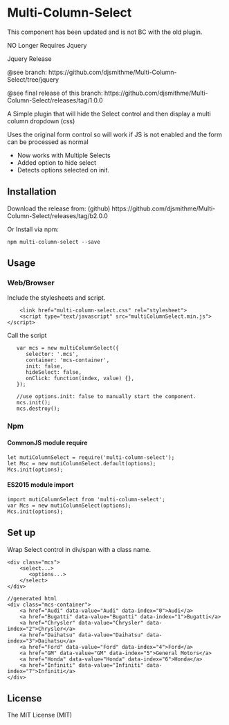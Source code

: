 <h1>Multi-Column-Select</h1>
<p>This component has been updated and is not BC with the old plugin.</p>
<p>NO Longer Requires Jquery</p>

<p>Jquery Release</p>
<p>@see branch: https://github.com/djsmithme/Multi-Column-Select/tree/jquery<br>
<p>@see final release of this branch: https://github.com/djsmithme/Multi-Column-Select/releases/tag/1.0.0 </p>

<p>A Simple plugin that will hide the Select control and then display a multi column dropdown (css)</p>
<p>Uses the original form control so will work if JS is not enabled and the form can be processed as normal</p>

* Now works with Multiple Selects
* Added option to hide select
* Detects options selected on init.

<h2>Installation</h2>
Download the release from: (github)
https://github.com/djsmithme/Multi-Column-Select/releases/tag/b2.0.0

Or Install via npm:
```
npm multi-column-select --save
```

<h2>Usage</h2>
<h3>Web/Browser</h3>
Include the stylesheets and script.

```
    <link href="multi-column-select.css" rel="stylesheet">
    <script type="text/javascript" src="multiColumnSelect.min.js"></script>
```

Call the script

```
   var mcs = new multiColumnSelect({
      selector: '.mcs',
      container: 'mcs-container',
      init: false,
      hideSelect: false,
      onClick: function(index, value) {},
   });

   //use options.init: false to manually start the component.
   mcs.init();
   mcs.destroy();
```

<h3>Npm</h3>

<h4>CommonJS module require</h4>

```
let mutiColumnSelect = require('multi-column-select');
let Msc = new mutiColumnSelect.default(options);
Mcs.init(options);
```

<h4>ES2015 module import</h4>

```
import mutiColumnSelect from 'multi-column-select';
var Mcs = new mutiColumnSelect(options);
Mcs.init(options);
```

<h2>Set up</h2>

Wrap Select control in div/span with a class name.
```
<div class="mcs">
    <select...>
       <options...>
    </select>
</div>

//generated html
<div class="mcs-container">
    <a href="Audi" data-value="Audi" data-index="0">Audi</a>
    <a href="Bugatti" data-value="Bugatti" data-index="1">Bugatti</a>
    <a href="Chrysler" data-value="Chrysler" data-index="2">Chrysler</a>
    <a href="Daihatsu" data-value="Daihatsu" data-index="3">Daihatsu</a>
    <a href="Ford" data-value="Ford" data-index="4">Ford</a>
    <a href="GM" data-value="GM" data-index="5">General Motors</a>
    <a href="Honda" data-value="Honda" data-index="6">Honda</a>
    <a href="Infiniti" data-value="Infiniti" data-index="7">Infiniti</a>
</div>

```

<h2>License</h2>
<p>The MIT License (MIT)</p>
